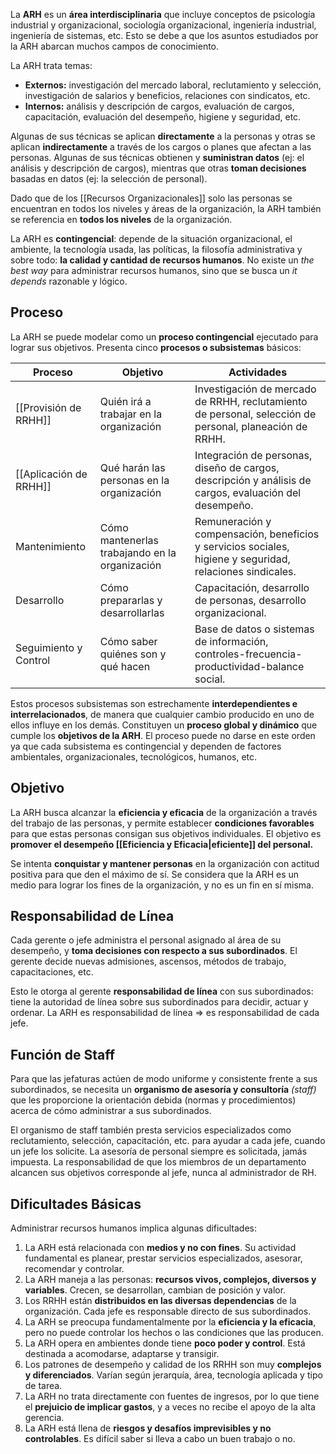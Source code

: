 La **ARH** es un **área interdisciplinaria** que incluye conceptos de psicología industrial y organizacional, sociología organizacional, ingeniería industrial, ingeniería de sistemas, etc. Esto se debe a que los asuntos estudiados por la ARH abarcan muchos campos de conocimiento.

La ARH trata temas:

- **Externos:** investigación del mercado laboral, reclutamiento y selección, investigación de salarios y beneficios, relaciones con sindicatos, etc.
- **Internos:** análisis y descripción de cargos, evaluación de cargos, capacitación, evaluación del desempeño, higiene y seguridad, etc.

Algunas de sus técnicas se aplican **directamente** a la personas y otras se aplican **indirectamente** a través de los cargos o planes que afectan a las personas.
Algunas de sus técnicas obtienen y **suministran datos** (ej: el análisis y descripción de cargos), mientras que otras **toman decisiones** basadas en datos (ej: la selección de personal).

Dado que de los [[Recursos Organizacionales]] solo las personas se encuentran en todos los niveles y áreas de la organización, la ARH también se referencia en **todos los niveles** de la organización.

La ARH es **contingencial**: depende de la situación organizacional, el ambiente, la tecnología usada, las políticas, la filosofía administrativa y sobre todo: **la calidad y cantidad de recursos humanos**. No existe un _the best way_ para administrar recursos humanos, sino que se busca un _it depends_ razonable y lógico.

## Proceso

La ARH se puede modelar como un **proceso contingencial** ejecutado para lograr sus objetivos.
Presenta cinco **procesos o subsistemas** básicos:

| **Proceso**            | **Objetivo**                                   | **Actividades**                                                                                           |
| ---------------------- | ---------------------------------------------- | --------------------------------------------------------------------------------------------------------- |
| [[Provisión de RRHH]]  | Quién irá a trabajar en la organización        | Investigación de mercado de RRHH, reclutamiento de personal, selección de personal, planeación de RRHH.   |
| [[Aplicación de RRHH]] | Qué harán las personas en la organización      | Integración de personas, diseño de cargos, descripción y análisis de cargos, evaluación del desempeño.    |
| Mantenimiento          | Cómo mantenerlas trabajando en la organización | Remuneración y compensación, beneficios y servicios sociales, higiene y seguridad, relaciones sindicales. |
| Desarrollo             | Cómo prepararlas y desarrollarlas              | Capacitación, desarrollo de personas, desarrollo organizacional.                                          |
| Seguimiento y Control  | Cómo saber quiénes son y qué hacen             | Base de datos o sistemas de información, controles-frecuencia-productividad-balance social.               |

Estos procesos subsistemas son estrechamente **interdependientes e interrelacionados**, de manera que cualquier cambio producido en uno de ellos influye en los demás. Constituyen un **proceso global y dinámico** que cumple los **objetivos de la ARH**. El proceso puede no darse en este orden ya que cada subsistema es contingencial y dependen de factores ambientales, organizacionales, tecnológicos, humanos, etc.

## Objetivo

La ARH busca alcanzar la **eficiencia y eficacia** de la organización a través del trabajo de las personas, y permite establecer **condiciones favorables** para que estas personas consigan sus objetivos individuales. El objetivo es **promover el desempeño [[Eficiencia y Eficacia|eficiente]] del personal.**

Se intenta **conquistar y mantener personas** en la organización con actitud positiva para que den el máximo de sí. Se considera que la ARH es un medio para lograr los fines de la organización, y no es un fin en sí misma.

## Responsabilidad de Línea

Cada gerente o jefe administra el personal asignado al área de su desempeño, y **toma decisiones con respecto a sus subordinados**. El gerente decide nuevas admisiones, ascensos, métodos de trabajo, capacitaciones, etc.

Esto le otorga al gerente **responsabilidad de línea** con sus subordinados: tiene la autoridad de línea sobre sus subordinados para decidir, actuar y ordenar. La ARH es responsabilidad de línea => es responsabilidad de cada jefe.

## Función de Staff

Para que las jefaturas actúen de modo uniforme y consistente frente a sus subordinados, se necesita un **organismo de asesoría y consultoría** _(staff)_ que les proporcione la orientación debida (normas y procedimientos) acerca de cómo administrar a sus subordinados.

El organismo de staff también presta servicios especializados como reclutamiento, selección, capacitación, etc. para ayudar a cada jefe, cuando un jefe los solicite. La asesoría de personal siempre es solicitada, jamás impuesta. La responsabilidad de que los miembros de un departamento alcancen sus objetivos corresponde al jefe, nunca al administrador de RH.

## Dificultades Básicas

Administrar recursos humanos implica algunas dificultades:

1. La ARH está relacionada con **medios y no con fines**. Su actividad fundamental es planear, prestar servicios especializados, asesorar, recomendar y controlar.
2. La ARH maneja a las personas: **recursos vivos, complejos, diversos y variables**. Crecen, se desarrollan, cambian de posición y valor.
3. Los RRHH están **distribuidos en las diversas dependencias** de la organización. Cada jefe es responsable directo de sus subordinados.
4. La ARH se preocupa fundamentalmente por la **eficiencia y la eficacia**, pero no puede controlar los hechos o las condiciones que las producen.
5. La ARH opera en ambientes donde tiene **poco poder y control**. Está destinada a acomodarse, adaptarse y transigir.
6. Los patrones de desempeño y calidad de los RRHH son muy **complejos y diferenciados**. Varían según jerarquía, área, tecnología aplicada y tipo de tarea.
7. La ARH no trata directamente con fuentes de ingresos, por lo que tiene el **prejuicio de implicar gastos**, y a veces no recibe el apoyo de la alta gerencia.
8. La ARH está llena de **riesgos y desafíos imprevisibles y no controlables**. Es difícil saber si lleva a cabo un buen trabajo o no.
